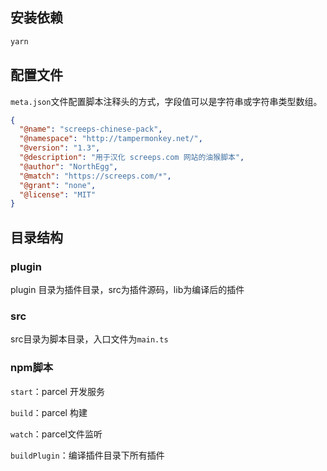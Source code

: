 ## 安装依赖

```bash
yarn
```

## 配置文件

`meta.json`文件配置脚本注释头的方式，字段值可以是字符串或字符串类型数组。

```json
{
  "@name": "screeps-chinese-pack",
  "@namespace": "http://tampermonkey.net/",
  "@version": "1.3",
  "@description": "用于汉化 screeps.com 网站的油猴脚本",
  "@author": "NorthEgg",
  "@match": "https://screeps.com/*",
  "@grant": "none",
  "@license": "MIT"
}
```

## 目录结构

### plugin 

plugin 目录为插件目录，src为插件源码，lib为编译后的插件

### src

src目录为脚本目录，入口文件为`main.ts`

### npm脚本

`start`：parcel 开发服务

`build`：parcel 构建

`watch`：parcel文件监听

`buildPlugin`：编译插件目录下所有插件
